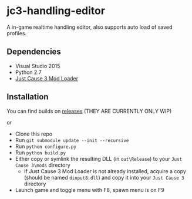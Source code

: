 # jc3-handling-editor
A in-game realtime handling editor, also supports auto load of saved profiles.

## Dependencies
* Visual Studio 2015
* Python 2.7
* [Just Cause 3 Mod Loader](https://github.com/xforce/jc3-mod-loader)

## Installation
You can find builds on [releases](https://github.com/xforce/jc3-handling-editor/releases) (THEY ARE CURRENTLY ONLY WIP)

or

* Clone this repo
* Run `git submodule update --init --recursive`
* Run `python configure.py`
* Run `python build.py`
* Either copy or symlink the resulting DLL (in `out\Release`) to your `Just Cause 3\mods` directory
	* If Just Cause 3 Mod Loader is not already installed, acquire a copy (should be named `dinput8.dll`) and copy it into your `Just Cause 3` directory
* Launch game and toggle menu with F8, spawn menu is on F9
